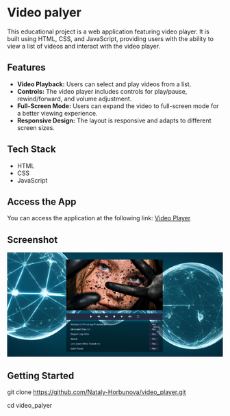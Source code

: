 # Video palyer

This educational project is a web application featuring video player. It is built using HTML, CSS, and JavaScript, providing users with the ability to view a list of videos and interact with the video player.

## Features

- **Video Playback:** Users can select and play videos from a list.
- **Controls:** The video player includes controls for play/pause, rewind/forward, and volume adjustment.
- **Full-Screen Mode:** Users can expand the video to full-screen mode for a better viewing experience.
- **Responsive Design:** The layout is responsive and adapts to different screen sizes.

## Tech Stack

- HTML
- CSS
- JavaScript

## Access the App

You can access the application at the following link: [Video Player](https://nataly-horbunova.github.io/video_player/)

## Screenshot

![Main](assets/screenshots/main.png)

## Getting Started

git clone https://github.com/Nataly-Horbunova/video_player.git

cd video_palyer
